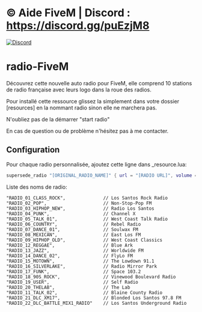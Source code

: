 # © Aide FiveM | Discord : https://discord.gg/puEzjM8

[![Discord](https://img.shields.io/discord/729256474471170089.svg)](https://discord.gg/puEzjM8)

# radio-FiveM

Découvrez cette nouvelle auto radio pour FiveM, elle comprend 10 stations de radio française avec leurs logo dans la roue des radios.

Pour installé cette ressource glissez la simplement dans votre dossier [resources] en la nommant radio sinon elle ne marchera pas.

N'oubliez pas de la démarrer "start radio"

En cas de question ou de problème n'hésitez pas à me contacter.

## Configuration

Pour chaque radio personnalisée, ajoutez cette ligne dans _resource.lua:

```lua
supersede_radio "[ORIGINAL_RADIO_NAME]" { url = "[RADIO URL]", volume = 0.5, name = "[NEW RADIO NAME]" }
```

Liste des noms de radio:

    "RADIO_01_CLASS_ROCK",              // Los Santos Rock Radio
    "RADIO_02_POP",                     // Non-Stop-Pop FM
    "RADIO_03_HIPHOP_NEW",              // Radio Los Santos
    "RADIO_04_PUNK",                    // Channel X
    "RADIO_05_TALK_01",                 // West Coast Talk Radio
    "RADIO_06_COUNTRY",                 // Rebel Radio
    "RADIO_07_DANCE_01",                // Soulwax FM
    "RADIO_08_MEXICAN",                 // East Los FM
    "RADIO_09_HIPHOP_OLD",              // West Coast Classics
    "RADIO_12_REGGAE",                  // Blue Ark
    "RADIO_13_JAZZ",                    // Worldwide FM
    "RADIO_14_DANCE_02",                // FlyLo FM
    "RADIO_15_MOTOWN",                  // The Lowdown 91.1
    "RADIO_16_SILVERLAKE",              // Radio Mirror Park
    "RADIO_17_FUNK",                    // Space 103.2
    "RADIO_18_90S_ROCK",                // Vinewood Boulevard Radio
    "RADIO_19_USER",                    // Self Radio
    "RADIO_20_THELAB",                  // The Lab
    "RADIO_11_TALK_02",                 // Blaine County Radio
    "RADIO_21_DLC_XM17",                // Blonded Los Santos 97.8 FM
    "RADIO_22_DLC_BATTLE_MIX1_RADIO"    // Los Santos Underground Radio
